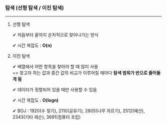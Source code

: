 ### 탐색 (선형 탐색 / 이진 탐색)           
---
     
1. 선형 탐색          

    ✔ 처음부터 끝까지 순차적으로 찾아나가는 방식   
       
    ✔ 시간 복잡도 : **O(n)**   
          

            
2. 이진 탐색            

    ✔ 배열에서 어떤 항목을 찾아야 할 때 많이 사용   
    => 찾고자 하는 값과 중간 값의 비교가 이루어질 때마다 **탐색 범위가 반으로 줄어들게 됨**   
          
    ✔ 데이터가 정렬되어 있을 때만 사용할 수 있음    
        
    ✔ 시간 복잡도 : **O(logn)**   
        
    ✔ BOJ : 1920(수 찾기), 2110(공유기), 2805(나무 자르기), 2512(예산), 2343(기타 레슨), 3691(컴퓨터 조립)